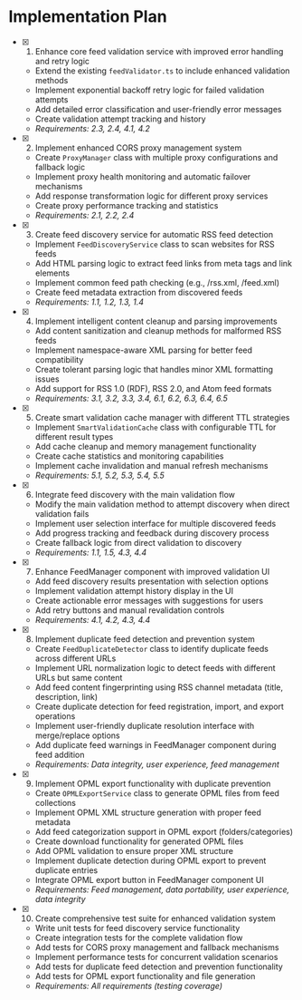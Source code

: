 # Implementation Plan

- [x] 1. Enhance core feed validation service with improved error handling and retry logic

  - Extend the existing `feedValidator.ts` to include enhanced validation methods
  - Implement exponential backoff retry logic for failed validation attempts
  - Add detailed error classification and user-friendly error messages
  - Create validation attempt tracking and history
  - _Requirements: 2.3, 2.4, 4.1, 4.2_

- [x] 2. Implement enhanced CORS proxy management system

  - Create `ProxyManager` class with multiple proxy configurations and fallback logic
  - Implement proxy health monitoring and automatic failover mechanisms
  - Add response transformation logic for different proxy services
  - Create proxy performance tracking and statistics
  - _Requirements: 2.1, 2.2, 2.4_

- [x] 3. Create feed discovery service for automatic RSS feed detection

  - Implement `FeedDiscoveryService` class to scan websites for RSS feeds
  - Add HTML parsing logic to extract feed links from meta tags and link elements
  - Implement common feed path checking (e.g., /rss.xml, /feed.xml)
  - Create feed metadata extraction from discovered feeds
  - _Requirements: 1.1, 1.2, 1.3, 1.4_

- [x] 4. Implement intelligent content cleanup and parsing improvements

  - Add content sanitization and cleanup methods for malformed RSS feeds
  - Implement namespace-aware XML parsing for better feed compatibility
  - Create tolerant parsing logic that handles minor XML formatting issues
  - Add support for RSS 1.0 (RDF), RSS 2.0, and Atom feed formats
  - _Requirements: 3.1, 3.2, 3.3, 3.4, 6.1, 6.2, 6.3, 6.4, 6.5_

- [x] 5. Create smart validation cache manager with different TTL strategies

  - Implement `SmartValidationCache` class with configurable TTL for different result types
  - Add cache cleanup and memory management functionality
  - Create cache statistics and monitoring capabilities
  - Implement cache invalidation and manual refresh mechanisms
  - _Requirements: 5.1, 5.2, 5.3, 5.4, 5.5_

- [x] 6. Integrate feed discovery with the main validation flow

  - Modify the main validation method to attempt discovery when direct validation fails
  - Implement user selection interface for multiple discovered feeds
  - Add progress tracking and feedback during discovery process
  - Create fallback logic from direct validation to discovery
  - _Requirements: 1.1, 1.5, 4.3, 4.4_

- [x] 7. Enhance FeedManager component with improved validation UI

  - Add feed discovery results presentation with selection options
  - Implement validation attempt history display in the UI
  - Create actionable error messages with suggestions for users
  - Add retry buttons and manual revalidation controls
  - _Requirements: 4.1, 4.2, 4.3, 4.4_

- [x] 8. Implement duplicate feed detection and prevention system

  - Create `FeedDuplicateDetector` class to identify duplicate feeds across different URLs
  - Implement URL normalization logic to detect feeds with different URLs but same content
  - Add feed content fingerprinting using RSS channel metadata (title, description, link)
  - Create duplicate detection for feed registration, import, and export operations
  - Implement user-friendly duplicate resolution interface with merge/replace options
  - Add duplicate feed warnings in FeedManager component during feed addition
  - _Requirements: Data integrity, user experience, feed management_

- [x] 9. Implement OPML export functionality with duplicate prevention

  - Create `OPMLExportService` class to generate OPML files from feed collections
  - Implement OPML XML structure generation with proper feed metadata
  - Add feed categorization support in OPML export (folders/categories)
  - Create download functionality for generated OPML files
  - Add OPML validation to ensure proper XML structure
  - Implement duplicate detection during OPML export to prevent duplicate entries
  - Integrate OPML export button in FeedManager component UI
  - _Requirements: Feed management, data portability, user experience, data integrity_

- [x] 10. Create comprehensive test suite for enhanced validation system

  - Write unit tests for feed discovery service functionality
  - Create integration tests for the complete validation flow
  - Add tests for CORS proxy management and fallback mechanisms
  - Implement performance tests for concurrent validation scenarios
  - Add tests for duplicate feed detection and prevention functionality
  - Add tests for OPML export functionality and file generation
  - _Requirements: All requirements (testing coverage)_
